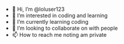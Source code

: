 - 👋 Hi, I’m @loluser123
- 👀 I’m interested in coding and learning
- 🌱 I’m currently learning coding
- 💞️ I’m looking to collaborate on with people
- 📫 How to reach me noting am private

<!---
loluser123/loluser123 is a ✨ special ✨ repository because its `README.md` (this file) appears on your GitHub profile.
You can click the Preview link to take a look at your changes.
--->
